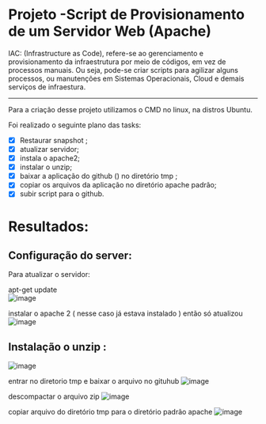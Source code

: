 # Projeto -Script de Provisionamento de um Servidor Web (Apache)

IAC: (Infrastructure as Code), refere-se ao gerenciamento e provisionamento da infraestrutura por meio de códigos, em vez de processos manuais. Ou seja, pode-se criar scripts para agilizar alguns processos, ou manutenções em Sistemas Operacionais, Cloud e demais serviços de infraestura. 

-------------------------------

 Para a criação desse projeto utilizamos o CMD no linux, na distros Ubuntu. 


Foi realizado o seguinte plano das tasks: 

- [x]  Restaurar  snapshot ;
- [x]  atualizar servidor;
- [x]  instala o apache2;
- [x]  instalar o unzip;
- [x]  baixar a aplicação do github ()  no diretório tmp ;
- [x]  copiar os arquivos da aplicação no diretório apache padrão;
- [x]  subir script para o github.

<h1>Resultados: </h1>

Configuração do server: 
---
Para atualizar o servidor:

apt-get update  
![image](https://github.com/eloisaferreiras/script_server_apache/assets/73046034/4b681772-c6fd-49ef-9202-780426768397)


instalar o apache 2 ( nesse caso já estava instalado ) então só atualizou 
![image](https://github.com/eloisaferreiras/script_server_apache/assets/73046034/2d2a163d-46fa-44a6-93b0-aa401dfed45e)


Instalação o unzip : 
---
![image](https://github.com/eloisaferreiras/script_server_apache/assets/73046034/b96b82c2-26f8-4ee6-b4e9-e7557f4ce8e5)


entrar no diretorio tmp e baixar o arquivo no gituhub 
![image](https://github.com/eloisaferreiras/script_server_apache/assets/73046034/1f47fe1b-1a36-4420-8bf4-9d1b0d10de12)


descompactar o arquivo zip 
![image](https://github.com/eloisaferreiras/script_server_apache/assets/73046034/b3ae324e-5006-428f-b76c-882e1a32e343)

copiar arquivo do diretório tmp para o diretório padrão apache 
![image](https://github.com/eloisaferreiras/script_server_apache/assets/73046034/d29a7f77-50d1-4e8c-bfea-63a970ebe236)

  
